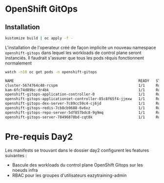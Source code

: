 # OpenShift GitOps

## Installation

```sh
kustomize build | oc apply -f -
```

L'installation de l'operateur créé de façon implicite un nouveau namespace `openshift-gitops` dans lequel les workloads de control plane seront instanciés.
Il faudrait s'assurer que tous les pods réquis fonctionnent normalement

```sh
watch -n10 oc get pods -n openshift-gitops

NAME                                                         READY   STATUS    RESTARTS   AGE
cluster-5674764c48-rcspm                                     1/1     Running   0          7m48s
kam-6fc74d89bc-dr4bk                                         1/1     Running   0          7m48s
openshift-gitops-application-controller-0                    1/1     Running   0          7m47s
openshift-gitops-applicationset-controller-85c8f65f4-jjmxw   1/1     Running   0          7m46s
openshift-gitops-dex-server-7c89cc59c4-cj6jd                 1/1     Running   0          7m46s
openshift-gitops-redis-7cb8cb9688-6v6xz                      1/1     Running   0          7m47s
openshift-gitops-repo-server-5df857bdc8-9g9mq                1/1     Running   0          7m47s
openshift-gitops-server-78496878bd-cqt8k                     1/1     Running   0          7m47s
```


# Pre-requis Day2

Les manifests se trouvant dans le dossier day2 configurent les features suivantes :

- Bascule des workloads du control plane OpenShift Gitops sur les noeuds infra
- RBAC pour les groupes d'utilisateurs eazytraining-admin
